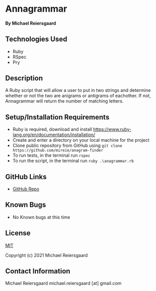 # Annagrammar
#### By Michael Reiersgaard

## Technologies Used

* Ruby
* RSpec
* Pry

## Description

A Ruby script that will allow a user to put in two strings and determine whether or not the two are anigrams or antigrams of eachother. If not, Annagrammar will return the number of matching letters.

## Setup/Installation Requirements

* Ruby is required, download and install https://www.ruby-lang.org/en/documentation/installation/
* Create and enter a directory on your local machine for the project
* Clone public repository from GitHub using `git clone https://github.com/mireie/anagram-finder`
* To run tests, in the terminal run `rspec`
* To run the script, in the terminal run `ruby .\anagrammar.rb`

## GitHub Links
- [GitHub Repo](https://github.com/mireie/anagram-finder)

## Known Bugs

* No Known bugs at this time

## License

[MIT](https://en.wikipedia.org/wiki/MIT_License)

Copyright (c) 2021 Michael Reiersgaard


## Contact Information

Michael Reiersgaard michael.reiersgaard [at] gmail.com